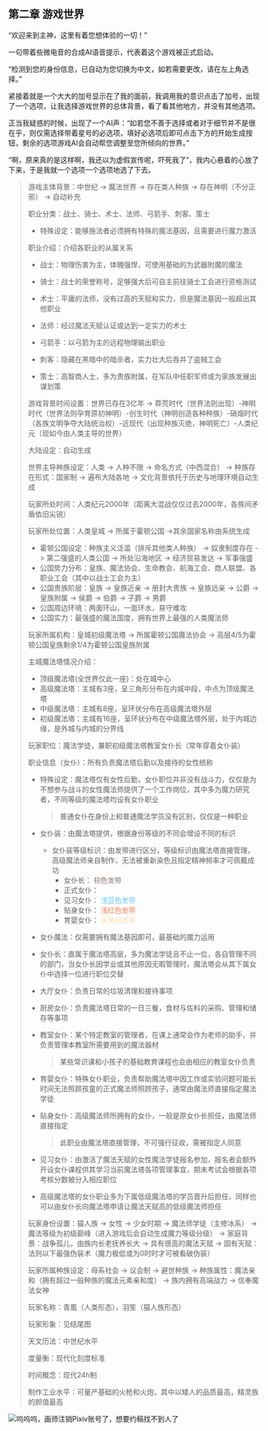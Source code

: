 ## 第二章 游戏世界

“欢迎来到主神，这里有着您想体验的一切！”

一句带着些微电音的合成AI语音提示，代表着这个游戏被正式启动。

“检测到您的身份信息，已自动为您切换为中文，如若需要更改，请在左上角选择。”

紧接着就是一个大大的加号显示在了我的面前，我调用我的意识点击了加号，出现了一个选项，让我选择游戏世界的总体背景，看了看其他地方，并没有其他选项。

正当我疑惑的时候，出现了一个AI声：“如若您不善于选择或者对于细节并不是很在乎，则仅需选择带着星号的必选项，填好必选项后即可点击下方的开始生成按钮，剩余的选项游戏AI会自动帮您调整至您所倾向的世界。”

“啊，原来真的是这样啊，我还以为虚假宣传呢，吓死我了”，我内心悬着的心放了下来，于是我就一个选项一个选项地选了下去。

> 游戏主体背景：中世纪 -> 魔法世界 -> 存在类人种族 -> 存在神明（不分正邪） -> 自动补充
>
> 职业分类：战士、骑士、术士、法师、弓箭手、刺客、策士
>
> - 特殊设定：能够施法者必须拥有特殊的魔法基因，且需要进行魔力激活
>
> 职业介绍：介绍各职业的从属关系
>
> - 战士：物理伤害为主，体魄强悍，可使用基础的为武器附魔的魔法
>
>  - 骑士：战士的荣誉称号，足够强大后可自主前往骑士工会进行资格测试
>  - 术士：平庸的法师，没有过高的天赋和实力，但是魔法基因一般超出其他职业
>  - 法师：经过魔法天赋认证或达到一定实力的术士
>  - 弓箭手：以弓箭为主的远程物理输出职业
>  - 刺客：隐藏在黑暗中的暗杀者，实力壮大后吞并了盗贼工会
>  - 策士：高智商人士，多为贵族附属，在军队中任职军师或为家族发展出谋划策
>
> 游戏背景时间设置：世界已存在3亿年 -> 莽荒时代（世界法则出现）-神明时代（世界法则孕育原初神明）-创生时代（神明创造各种种族）-硝烟时代（各族文明争夺大陆统治权）-近现代（出现种族灭绝，神明死亡）-人类纪元（现如今由人类主导的世界）
>
> 大陆设定：自动生成
>
> 世界主导种族设定：人类 -> 人种不限 -> 命名方式（中西混合） -> 种族存在形式：国家制 -> 遍布大陆各地 -> 文化背景依托于历史与地理环境自动生成
>
> 玩家所处时间：人类纪元2000年（距离大混战仅仅过去2000年，各族间矛盾依旧尖锐）
>
> 玩家所处位置：人类皇城 -> 所属于霍顿公国 ->其余国家名称由系统生成
>
> - 霍顿公国设定：种族主义泛滥（排斥其他类人种族） -> 奴隶制度存在 -> 第二强盛的人类公国 -> 所处沿海地区 -> 经济贸易发达 -> 军事强盛
> - 公国势力分布：皇族、魔法协会、生命教会、航海工会、商人联盟、各职业工会（其中以战士工会为主）
> - 公国贵族阶层：皇族 -> 皇族近亲 -> 册封大贵族 -> 皇族远亲 -> 公爵 -> 皇族附属 -> 侯爵 -> 伯爵 -> 子爵 -> 男爵
> - 公国周边环境：两面环山，一面环水，易守难攻
> - 公国实力：最强盛的魔法国度，拥有世界上最强的人类魔法师
>
> 玩家所属机构：皇城初级魔法塔 -> 所属霍顿公国魔法协会 -> 高层4/5为霍顿公国皇族剩余1/4为霍顿公国皇族附属
>
> 主城魔法塔情况介绍：
>
> - 顶级魔法塔(全世界仅此一座)：处在城中心
> - 高级魔法塔：主城有3座，呈三角形分布在内城中段，中点为顶级魔法塔
> - 中级魔法塔：主城有8座，呈环状分布在高级魔法塔外层
> - 初级魔法塔：主城有16座，呈环状分布在中级魔法塔外层，处于内城边缘，是外城与内城的分界线
>
> 玩家职位：魔法学徒，兼职初级魔法塔教室女仆长（常年穿着女仆装）
>
> 职业信息（女仆）：所有负责魔法塔后勤以及接待的女性统称
>
> + 特殊设定：魔法塔仅有女性后勤，女仆职位并非没有战斗力，仅仅是为不想参与战斗的女性魔法师提供了一个工作岗位，其中多为魔力研究者，不同等级的魔法塔均设有女仆职业
>
>   > 普通女仆在身份上和普通魔法学员没有区别，仅仅是一种职业
>
> + 女仆装：由魔法塔提供，根据身份等级的不同会增设不同的标识
>   + 女仆装等级标识：由发带进行区分，等级标识由魔法塔直接管理，高级魔法师亲自制作，无法被重新染色且指定精神频率才可佩戴成功
>     + 女仆长：<font color=#8F786F > 棕色发带 </font> 
>     + 正式女仆： <font color='white' >白色发带 </font>
>     + 见习女仆：<font color=#66CCFF > 浅蓝色发带 </font>
>     + 贴身女仆：<font color=#FF7F50 > 浅红色发带 </font>
>     + 育婴女仆：<font color=#FFDEAD > 米黄色发带 </font>
> + 女仆魔法：仅需要拥有魔法基因即可，最基础的魔力运用
>
> - 女仆长：直属于魔法塔高层，多为魔法学徒且不止一位，各自管理不同的部门，当女仆长因学业或其他原因无暇管理时，魔法塔会从其下属女仆中选择一位进行职位交替
>
> - 大厅女仆：负责日常的垃圾清理和接待事项
>
> - 厨房女仆：负责魔法塔日常的一日三餐，食材与佐料的采购、管理和储存等事项
>
> - 教室女仆：某个特定教室的管理者，在课上通常会作为老师的助手，并负责管理本教室所需要用到的魔法器材
>
>   > 某些常识课和小孩子的基础教育课程也会由相应的教室女仆负责
>
> - 育婴女仆：特殊女仆职业，负责帮助魔法塔中因工作或实验问题可能长时间无法照顾孩童的正式魔法师照顾孩子，通常由魔法师直接指定魔法学徒
>
> - 贴身女仆：高级魔法师所拥有的女仆，一般是原女仆长担任，由魔法师直接指定
>
>   > 此职业由魔法塔直接管理，不可强行征收，需被指定人同意
>
> - 见习女仆：由激活了魔法天赋的女性魔法学徒报名参加，报名者会额外开设女仆课程供其学习当前魔法塔各项管理事宜，期末考试会根据各项考核分数被分入相应职位
>
> - 高级魔法塔的女仆职业多为下属低级魔法塔的学员晋升后担任，同样也可以由女仆长向魔法塔申请让魔法天赋高的低级魔法师担任
>
> 玩家身份设置：猫人族 -> 女性 -> 少女时期 -> 魔法师学徒（主修冰系） -> 魔法等级为初级巅峰（进入游戏后会自动生成魔力等级分级） -> 家庭背景：战争孤儿，由族内长老抚养长大 -> 具有很高的魔法天赋 -> 固有天赋：法则以下最强伪装术（魔力极低或为0时时才可被看破伪装）
>
> 玩家所属种族设定：母系社会 -> 议会制 -> 避世种族 -> 种族属性：魔法亲和（拥有超过一般种族的魔法元素亲和度） -> 族内拥有高端战力 -> 信奉魔法女神
>
> 玩家名称：青凰（人类形态），羽笙（猫人族形态）
>
> 玩家形象：见结尾图
>
> 天文历法：中世纪水平
>
> 度量衡：现代化刻度标准
>
> 时间概念：现代24h制
>
> 制作工业水平：可量产基础的火枪和火炮，其中以矮人的品质最高，精灵族的颜值最高
>
> 









![呜呜呜，画师注销Pixiv账号了，想要约稿找不到人了](https://pic.imgdb.cn/item/63f31f41f144a010075a630e.png)
